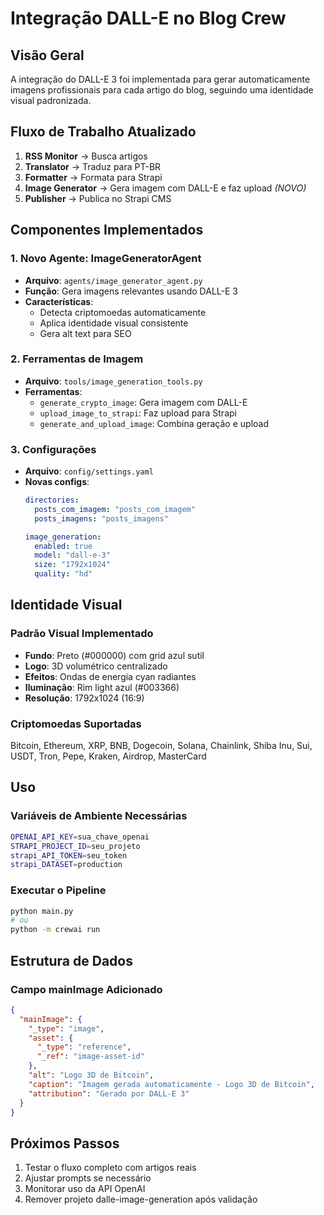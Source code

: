 # Integração DALL-E no Blog Crew

## Visão Geral

A integração do DALL-E 3 foi implementada para gerar automaticamente imagens profissionais para cada artigo do blog, seguindo uma identidade visual padronizada.

## Fluxo de Trabalho Atualizado

1. **RSS Monitor** → Busca artigos
2. **Translator** → Traduz para PT-BR
3. **Formatter** → Formata para Strapi
4. **Image Generator** → Gera imagem com DALL-E e faz upload *(NOVO)*
5. **Publisher** → Publica no Strapi CMS

## Componentes Implementados

### 1. Novo Agente: ImageGeneratorAgent
- **Arquivo**: `agents/image_generator_agent.py`
- **Função**: Gera imagens relevantes usando DALL-E 3
- **Características**:
  - Detecta criptomoedas automaticamente
  - Aplica identidade visual consistente
  - Gera alt text para SEO

### 2. Ferramentas de Imagem
- **Arquivo**: `tools/image_generation_tools.py`
- **Ferramentas**:
  - `generate_crypto_image`: Gera imagem com DALL-E
  - `upload_image_to_strapi`: Faz upload para Strapi
  - `generate_and_upload_image`: Combina geração e upload

### 3. Configurações
- **Arquivo**: `config/settings.yaml`
- **Novas configs**:
  ```yaml
  directories:
    posts_com_imagem: "posts_com_imagem"
    posts_imagens: "posts_imagens"
  
  image_generation:
    enabled: true
    model: "dall-e-3"
    size: "1792x1024"
    quality: "hd"
  ```

## Identidade Visual

### Padrão Visual Implementado
- **Fundo**: Preto (#000000) com grid azul sutil
- **Logo**: 3D volumétrico centralizado
- **Efeitos**: Ondas de energia cyan radiantes
- **Iluminação**: Rim light azul (#003366)
- **Resolução**: 1792x1024 (16:9)

### Criptomoedas Suportadas
Bitcoin, Ethereum, XRP, BNB, Dogecoin, Solana, Chainlink, Shiba Inu, Sui, USDT, Tron, Pepe, Kraken, Airdrop, MasterCard

## Uso

### Variáveis de Ambiente Necessárias
```bash
OPENAI_API_KEY=sua_chave_openai
STRAPI_PROJECT_ID=seu_projeto
strapi_API_TOKEN=seu_token
strapi_DATASET=production
```

### Executar o Pipeline
```bash
python main.py
# ou
python -m crewai run
```

## Estrutura de Dados

### Campo mainImage Adicionado
```json
{
  "mainImage": {
    "_type": "image",
    "asset": {
      "_type": "reference",
      "_ref": "image-asset-id"
    },
    "alt": "Logo 3D de Bitcoin",
    "caption": "Imagem gerada automaticamente - Logo 3D de Bitcoin",
    "attribution": "Gerado por DALL-E 3"
  }
}
```

## Próximos Passos

1. Testar o fluxo completo com artigos reais
2. Ajustar prompts se necessário
3. Monitorar uso da API OpenAI
4. Remover projeto dalle-image-generation após validação
